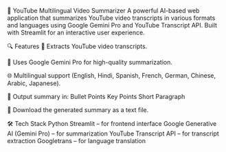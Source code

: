 🎥 YouTube Multilingual Video Summarizer
A powerful AI-based web application that summarizes YouTube video transcripts in various formats and languages using Google Gemini Pro and YouTube Transcript API. Built with Streamlit for an interactive user experience.

🔍 Features
📄 Extracts YouTube video transcripts.

🧠 Uses Google Gemini Pro for high-quality summarization.

🌐 Multilingual support (English, Hindi, Spanish, French, German, Chinese, Arabic, Japanese).

🧾 Output summary in:
Bullet Points
Key Points
Short Paragraph

💾 Download the generated summary as a text file.

🛠️ Tech Stack
Python
Streamlit – for frontend interface
Google Generative AI (Gemini Pro) – for summarization
YouTube Transcript API – for transcript extraction
Googletrans – for language translation
